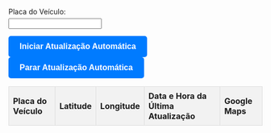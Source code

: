 <!DOCTYPE html>
<html lang="en">
<head>
<meta charset="UTF-8">
<meta name="viewport" content="width=device-width, initial-scale=1.0">
<title>Rastreamento de Localização por Placa de Veículo</title>
<style>
/* Estilo do botão */
.custom-button {
    display: inline-block;
    padding: 10px 20px;
    font-size: 16px;
    font-weight: bold;
    text-align: center;
    text-decoration: none;
    color: #fff;
    background-color: #007bff;
    border: 2px solid #007bff;
    border-radius: 5px;
    cursor: pointer;
    transition: background-color 0.3s, border-color 0.3s, color 0.3s;
}

/* Estilo do botão quando passa o mouse */
.custom-button:hover {
    background-color: #0056b3;
    border-color: #0056b3;
}

/* Estilo do botão quando está pressionado */
.custom-button:active {
    background-color: #003d80;
    border-color: #003d80;
}

/* Estilo dos campos de entrada e rótulos */
.input-container {
    margin-bottom: 10px;
}
.input-container label {
    display: block;
    margin-bottom: 5px;
}

/* Estilo da tabela de dados */
#dados-table {
    border-collapse: collapse;
    width: 100%;
}
#dados-table th, #dados-table td {
    border: 1px solid #dddddd;
    padding: 8px;
    text-align: left;
}
#dados-table th {
    background-color: #f2f2f2;
}
</style>
<script>
var intervaloAtualizacao; // Variável para armazenar o identificador do intervalo de atualização
var dados = {}; // Objeto para armazenar os dados de localização por placa de veículo

function iniciarAtualizacaoAutomatica() {
    // Configura a atualização automática para ocorrer a cada 5 segundos (5000 milissegundos)
    intervaloAtualizacao = setInterval(getLocation, 5000);
}

function getLocation() {
    if (navigator.geolocation) {
        navigator.geolocation.getCurrentPosition(sendLocation);
    } else {
        alert("Geolocalização não é suportada pelo seu navegador.");
    }
}

function sendLocation(position) {
    // Extrair a latitude e longitude da posição
    var latitude = position.coords.latitude;
    var longitude = position.coords.longitude;

    // Obter a placa do veículo
    var placa = document.getElementById("placa").value.toUpperCase();

    // Verificar se o campo da placa está preenchido
    if (placa === "") {
        alert("Por favor, preencha o campo da placa do veículo.");
        return;
    }

    // Armazenar a nova localização sob a placa do veículo
    dados[placa] = { latitude: latitude, longitude: longitude, dataHora: new Date().toLocaleString() };

    // Atualizar a tabela de dados
    atualizarTabela();
}

function pararAtualizacaoAutomatica() {
    clearInterval(intervaloAtualizacao);
    console.log("Atualização automática interrompida.");
}

function abrirGoogleMaps(latitude, longitude) {
    var url = "https://www.google.com/maps?q=" + latitude + "," + longitude;
    window.open(url, "_blank");
}

function atualizarTabela() {
    var tabela = document.getElementById("dados-table");
    var tbody = tabela.getElementsByTagName('tbody')[0];

    // Limpar o conteúdo da tabela
    tbody.innerHTML = "";

    // Percorrer os dados e adicionar as entradas na tabela
    for (var placa in dados) {
        if (dados.hasOwnProperty(placa)) {
            var entrada = dados[placa];
            var tr = document.createElement("tr");
            var tdPlaca = document.createElement("td");
            tdPlaca.innerText = placa;
            var tdLatitude = document.createElement("td");
            tdLatitude.innerText = entrada.latitude;
            var tdLongitude = document.createElement("td");
            tdLongitude.innerText = entrada.longitude;
            var tdDataHora = document.createElement("td");
            tdDataHora.innerText = entrada.dataHora;
            var tdLinkMapa = document.createElement("td");
            var mapaLink = document.createElement("button");
            mapaLink.textContent = 'Ver no Google Maps';
            mapaLink.onclick = function() {
                abrirGoogleMaps(entrada.latitude, entrada.longitude);
            };
            tdLinkMapa.appendChild(mapaLink);

            tr.appendChild(tdPlaca);
            tr.appendChild(tdLatitude);
            tr.appendChild(tdLongitude);
            tr.appendChild(tdDataHora);
            tr.appendChild(tdLinkMapa);

            tbody.appendChild(tr);
        }
    }
}

// Evento de escuta para converter a entrada da placa em maiúsculas
document.getElementById("placa").addEventListener("input", function() {
    this.value = this.value.toUpperCase();
});
</script>
</head>
<body>

<!-- Campo de entrada para a placa do veículo -->
<div class="input-container">
    <label for="placa">Placa do Veículo:</label>
    <input type="text" id="placa" name="placa">
</div>

<!-- Botões para iniciar e parar a atualização automática -->
<button class="custom-button" onclick="iniciarAtualizacaoAutomatica()">Iniciar Atualização Automática</button>
<button class="custom-button" onclick="pararAtualizacaoAutomatica()">Parar Atualização Automática</button>

<!-- Tabela para exibir os dados de localização -->
<table id="dados-table">
    <thead>
        <tr>
            <th>Placa do Veículo</th>
            <th>Latitude</th>
            <th>Longitude</th>
            <th>Data e Hora da Última Atualização</th>
            <th>Google Maps</th>
        </tr>
    </thead>
    <tbody></tbody>
</table>

</body>
</html>
